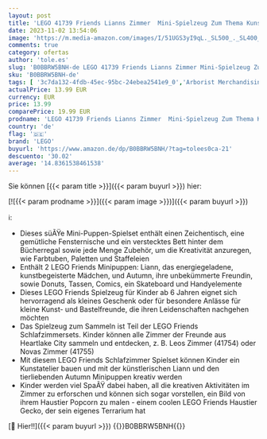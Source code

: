 ```yaml
---
layout: post
title: 'LEGO 41739 Friends Lianns Zimmer  Mini-Spielzeug Zum Thema Kunst  Kleines Geschenk Zum Sammeln Mit Mini-Puppen Autumn Sowie Liann Und Ihrem Gecko Popcorn Aus Der Serie 2023'
date: 2023-11-02 13:54:06
image: 'https://m.media-amazon.com/images/I/51UGS3yI9qL._SL500_._SL400_.jpg'
comments: true
category: ofertas
author: 'tole.es'
slug: 'B0BBRW5BNH-de LEGO 41739 Friends Lianns Zimmer Mini-Spielzeug Zum Thema...'
sku: 'B0BBRW5BNH-de'
tags: [ '3c7da132-4fdb-45ec-95bc-24ebea2541e9_0','Arborist Merchandising Root','Bauspielzeug & Konstruktionsspielzeug','Bauspielzeugsets','Custom Stores','LEGO','Self Service','Spielzeug','lego','🇩🇪', ]
actualPrice: 13.99 EUR
currency: EUR
price: 13.99
comparePrice: 19.99 EUR
prodname: 'LEGO 41739 Friends Lianns Zimmer  Mini-Spielzeug Zum Thema Kunst  Kleines Geschenk Zum Sammeln Mit Mini-Puppen Autumn Sowie Liann Und Ihrem Gecko Popcorn Aus Der Serie 2023'
country: 'de'
flag: '🇩🇪'
brand: 'LEGO'
buyurl: 'https://www.amazon.de/dp/B0BBRW5BNH/?tag=tolees0ca-21'
descuento: '30.02'
average: '14.8361538461538'
---
```


Sie können [{{< param title >}}]({{< param buyurl >}}) hier:

[![{{< param prodname >}}]({{< param image >}})]({{< param buyurl >}})

ℹ️:

- Dieses süÃŸe Mini-Puppen-Spielset enthält einen Zeichentisch, eine gemütliche Fensternische und ein verstecktes Bett hinter dem Bücherregal sowie jede Menge Zubehör, um die Kreativität anzuregen, wie Farbtuben, Paletten und Staffeleien
- Enthält 2 LEGO Friends Minipuppen: Liann, das energiegeladene, kunstbegeisterte Mädchen, und Autumn, ihre unbekümmerte Freundin, sowie Donuts, Tassen, Comics, ein Skateboard und Handyelemente
- Dieses LEGO Friends Spielzeug für Kinder ab 6 Jahren eignet sich hervorragend als kleines Geschenk oder für besondere Anlässe für kleine Kunst- und Bastelfreunde, die ihren Leidenschaften nachgehen möchten
- Das Spielzeug zum Sammeln ist Teil der LEGO Friends Schlafzimmersets. Kinder können alle Zimmer der Freunde aus Heartlake City sammeln und entdecken, z. B. Leos Zimmer (41754) oder Novas Zimmer (41755)
- Mit diesem LEGO Friends Schlafzimmer Spielset können Kinder ein Kunstatelier bauen und mit der künstlerischen Liann und den tierliebenden Autumn Minipuppen kreativ werden
- Kinder werden viel SpaÃŸ dabei haben, all die kreativen Aktivitäten im Zimmer zu erforschen und können sich sogar vorstellen, ein Bild von ihrem Haustier Popcorn zu malen - einem coolen LEGO Friends Haustier Gecko, der sein eigenes Terrarium hat

[🛒 Hier!!]({{< param buyurl >}})
{{<world>}}B0BBRW5BNH{{</world>}}
